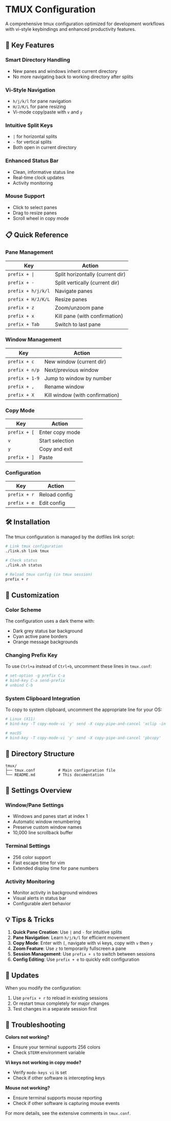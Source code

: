 # TMUX Configuration

A comprehensive tmux configuration optimized for development workflows with vi-style keybindings and enhanced productivity features.

## 🚀 Key Features

### **Smart Directory Handling**
- New panes and windows inherit current directory
- No more navigating back to working directory after splits

### **Vi-Style Navigation**
- `h/j/k/l` for pane navigation
- `H/J/K/L` for pane resizing
- Vi-mode copy/paste with `v` and `y`

### **Intuitive Split Keys**
- `|` for horizontal splits
- `-` for vertical splits
- Both open in current directory

### **Enhanced Status Bar**
- Clean, informative status line
- Real-time clock updates
- Activity monitoring

### **Mouse Support**
- Click to select panes
- Drag to resize panes
- Scroll wheel in copy mode

## 📋 Quick Reference

### **Pane Management**
| Key | Action |
|-----|--------|
| `prefix + \|` | Split horizontally (current dir) |
| `prefix + -` | Split vertically (current dir) |
| `prefix + h/j/k/l` | Navigate panes |
| `prefix + H/J/K/L` | Resize panes |
| `prefix + z` | Zoom/unzoom pane |
| `prefix + x` | Kill pane (with confirmation) |
| `prefix + Tab` | Switch to last pane |

### **Window Management**
| Key | Action |
|-----|--------|
| `prefix + c` | New window (current dir) |
| `prefix + n/p` | Next/previous window |
| `prefix + 1-9` | Jump to window by number |
| `prefix + ,` | Rename window |
| `prefix + X` | Kill window (with confirmation) |

### **Copy Mode**
| Key | Action |
|-----|--------|
| `prefix + [` | Enter copy mode |
| `v` | Start selection |
| `y` | Copy and exit |
| `prefix + ]` | Paste |

### **Configuration**
| Key | Action |
|-----|--------|
| `prefix + r` | Reload config |
| `prefix + e` | Edit config |

## 🛠 Installation

The tmux configuration is managed by the dotfiles link script:

```bash
# Link tmux configuration
./link.sh link tmux

# Check status
./link.sh status

# Reload tmux config (in tmux session)
prefix + r
```

## 🎨 Customization

### **Color Scheme**
The configuration uses a dark theme with:
- Dark grey status bar background
- Cyan active pane borders
- Orange message backgrounds

### **Changing Prefix Key**
To use `Ctrl+a` instead of `Ctrl+b`, uncomment these lines in `tmux.conf`:
```bash
# set-option -g prefix C-a
# bind-key C-a send-prefix
# unbind C-b
```

### **System Clipboard Integration**
To copy to system clipboard, uncomment the appropriate line for your OS:
```bash
# Linux (X11)
# bind-key -T copy-mode-vi 'y' send -X copy-pipe-and-cancel 'xclip -in -selection clipboard'

# macOS
# bind-key -T copy-mode-vi 'y' send -X copy-pipe-and-cancel 'pbcopy'
```

## 📁 Directory Structure

```
tmux/
├── tmux.conf          # Main configuration file
└── README.md          # This documentation
```

## 🔧 Settings Overview

### **Window/Pane Settings**
- Windows and panes start at index 1
- Automatic window renumbering
- Preserve custom window names
- 10,000 line scrollback buffer

### **Terminal Settings**
- 256 color support
- Fast escape time for vim
- Extended display time for pane numbers

### **Activity Monitoring**
- Monitor activity in background windows
- Visual alerts in status bar
- Configurable alert behavior

## 💡 Tips & Tricks

1. **Quick Pane Creation**: Use `|` and `-` for intuitive splits
2. **Pane Navigation**: Learn `h/j/k/l` for efficient movement
3. **Copy Mode**: Enter with `[`, navigate with vi keys, copy with `v` then `y`
4. **Zoom Feature**: Use `z` to temporarily fullscreen a pane
5. **Session Management**: Use `prefix + s` to switch between sessions
6. **Config Editing**: Use `prefix + e` to quickly edit configuration

## 🔄 Updates

When you modify the configuration:
1. Use `prefix + r` to reload in existing sessions
2. Or restart tmux completely for major changes
3. Test changes in a separate session first

## 🐛 Troubleshooting

**Colors not working?**
- Ensure your terminal supports 256 colors
- Check `$TERM` environment variable

**Vi keys not working in copy mode?**
- Verify `mode-keys vi` is set
- Check if other software is intercepting keys

**Mouse not working?**
- Ensure terminal supports mouse reporting
- Check if other software is capturing mouse events

For more details, see the extensive comments in `tmux.conf`.
